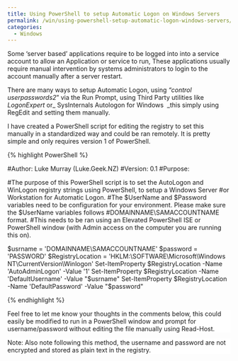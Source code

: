 ```yaml
---
title: Using PowerShell to setup Automatic Logon on Windows Servers
permalink: /win/using-powershell-setup-automatic-logon-windows-servers/
categories:
  - Windows
---
```

Some &#8216;server based&#8217; applications require to be logged into into a service account to allow an Application or service to run, These applications usually require manual intervention by systems administrators to login to the account manually after a server restart.

There are many ways to setup Automatic Logon, using _&#8220;control userpasswords2_&#8221; via the Run Prompt, using Third Party utilities like _LogonExpert_ or_ SysInternals Autologon for Windows  _this simply using RegEdit and setting them manually.

I have created a PowerShell script for editing the registry to set this manually in a standardized way and could be ran remotely. It is pretty simple and only requires version 1 of PowerShell.

{% highlight PowerShell %}

#Author: Luke Murray (Luke.Geek.NZ)
#Version: 0.1
#Purpose:

#The purpose of this PowerShell script is to set the AutoLogon and WinLogon registry strings using PowerShell, to setup a Windows Server #or Workstation for Automatic Logon.
#The $UserName and $Password variables need to be configuration for your environment. Please make sure the $UserName variables follows #DOMAINNAME\SAMACCOUNTNAME format.
#This needs to be ran using an Elevated PowerShell ISE or PowerShell window (with Admin access on the computer you are running this on).

$usrname = 'DOMAINNAME\SAMACCOUNTNAME'
$password = 'PASSWORD'
$RegistryLocation = 'HKLM:\SOFTWARE\Microsoft\Windows NT\CurrentVersion\Winlogon'
Set-ItemProperty $RegistryLocation -Name 'AutoAdminLogon' -Value '1'
Set-ItemProperty $RegistryLocation -Name 'DefaultUsername' -Value "$usrname"
Set-ItemProperty $RegistryLocation -Name 'DefaultPassword' -Value "$password"

{% endhighlight %}

<p style="background: white">
  Feel free to let me know your thoughts in the comments below, this could easily be modified to run in a PowerShell window and prompt for username/password without editing the file manually using Read-Host.
</p>

<p style="background: white">
  Note: Also note following this method, the username and password are not encrypted and stored as plain text in the registry.
</p>
